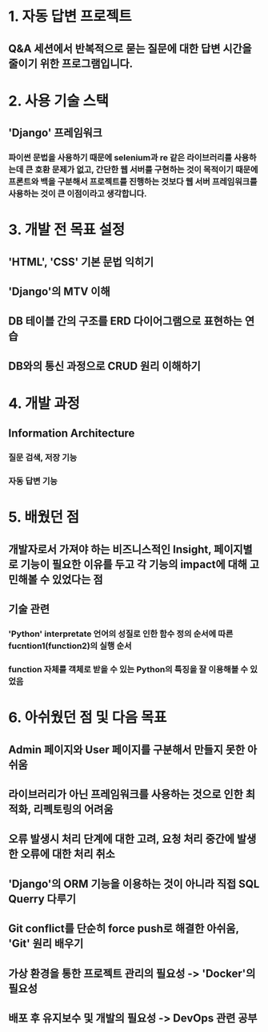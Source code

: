 # 1. 자동 답변 프로젝트

## Q&A 세션에서 반복적으로 묻는 질문에 대한 답변 시간을 줄이기 위한 프로그램입니다.

# 2. 사용 기술 스택

   ## 'Django' 프레임워크

   ### 파이썬 문법을 사용하기 때문에 selenium과 re 같은 라이브러리를 사용하는데 큰 호환 문제가 없고, 간단한 웹 서버를 구현하는 것이 목적이기 때문에 프론트와 백을 구분해서 프로젝트를 진행하는 것보다 웹 서버 프레임워크를 사용하는 것이 큰 이점이라고 생각합니다.

# 3. 개발 전 목표 설정

   ## 'HTML', 'CSS' 기본 문법 익히기
   ## 'Django'의 MTV 이해
   ## DB 테이블 간의 구조를 ERD 다이어그램으로 표현하는 연습
   ## DB와의 통신 과정으로 CRUD 원리 이해하기

# 4. 개발 과정

   ## Information Architecture

   ### 질문 검색, 저장 기능

   ### 자동 답변 기능

# 5. 배웠던 점
## 개발자로서 가져야 하는 비즈니스적인 Insight, 페이지별로 기능이 필요한 이유를 두고 각 기능의 impact에 대해 고민해볼 수 있었다는 점

## 기술 관련
### 'Python' interpretate 언어의 성질로 인한 함수 정의 순서에 따른 fucntion1(function2)의 실행 순서
### function 자체를 객체로 받을 수 있는 Python의 특징을 잘 이용해볼 수 있었음

# 6. 아쉬웠던 점 및 다음 목표
## Admin 페이지와 User 페이지를 구분해서 만들지 못한 아쉬움
## 라이브러리가 아닌 프레임워크를 사용하는 것으로 인한 최적화, 리펙토링의 어려움
## 오류 발생시 처리 단계에 대한 고려, 요청 처리 중간에 발생한 오류에 대한 처리 취소

## 'Django'의 ORM 기능을 이용하는 것이 아니라 직접 SQL Querry 다루기
## Git conflict를 단순히 force push로 해결한 아쉬움, 'Git' 원리 배우기
## 가상 환경을 통한 프로젝트 관리의 필요성 -> 'Docker'의 필요성
## 배포 후 유지보수 및 개발의 필요성 -> DevOps 관련 공부